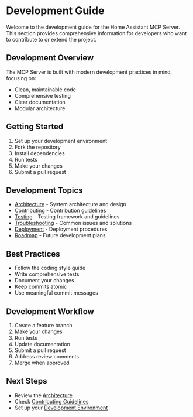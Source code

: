 # Development Guide

Welcome to the development guide for the Home Assistant MCP Server. This section provides comprehensive information for developers who want to contribute to or extend the project.

## Development Overview

The MCP Server is built with modern development practices in mind, focusing on:

- Clean, maintainable code
- Comprehensive testing
- Clear documentation
- Modular architecture

## Getting Started

1. Set up your development environment
2. Fork the repository
3. Install dependencies
4. Run tests
5. Make your changes
6. Submit a pull request

## Development Topics

- [Architecture](../architecture.md) - System architecture and design
- [Contributing](../contributing.md) - Contribution guidelines
- [Testing](../testing.md) - Testing framework and guidelines
- [Troubleshooting](../troubleshooting.md) - Common issues and solutions
- [Deployment](../deployment.md) - Deployment procedures
- [Roadmap](../roadmap.md) - Future development plans

## Best Practices

- Follow the coding style guide
- Write comprehensive tests
- Document your changes
- Keep commits atomic
- Use meaningful commit messages

## Development Workflow

1. Create a feature branch
2. Make your changes
3. Run tests
4. Update documentation
5. Submit a pull request
6. Address review comments
7. Merge when approved

## Next Steps

- Review the [Architecture](../architecture.md)
- Check [Contributing Guidelines](../contributing.md)
- Set up your [Development Environment](environment.md) 